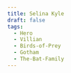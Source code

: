 ```yaml
---
title: Selina Kyle
draft: false
tags:
  - Hero
  - Villian
  - Birds-of-Prey
  - Gotham
  - The-Bat-Family
---
```

